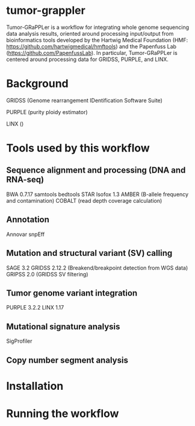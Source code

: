 # tumor-grappler
Tumor-GRaPPLer is a workflow for integrating whole genome sequencing data analysis results, oriented around processing input/output from bioinformatics tools developed by the Hartwig Medical Foundation (HMF: https://github.com/hartwigmedical/hmftools) and the Papenfuss Lab (https://github.com/PapenfussLab).  In particular, Tumor-GRaPPLer is centered around processing data for GRIDSS, PURPLE, and LINX.

# Background
GRIDSS (Genome rearrangement IDentification Software Suite)
 
PURPLE (purity ploidy estimator)

LINX ()

# Tools used by this workflow
## Sequence alignment and processing (DNA and RNA-seq)
  BWA 0.7.17
  samtools
  bedtools
  STAR 
  Isofox 1.3
  AMBER (B-allele frequency and contamination)
  COBALT (read depth coverage calculation)
## Annotation
  Annovar
  snpEff
## Mutation and structural variant (SV) calling
  SAGE 3.2
  GRIDSS 2.12.2 (Breakend/breakpoint detection from WGS data)
  GRIPSS 2.0 (GRIDSS SV filtering)
## Tumor genome variant integration
  PURPLE 3.2.2
  LINX 1.17
## Mutational signature analysis
  SigProfiler

## Copy number segment analysis

# Installation

# Running the workflow
